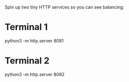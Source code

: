 
Spin up two tiny HTTP services so you can see balancing:

# Terminal 1
python3 -m http.server 8081
# Terminal 2
python3 -m http.server 8082
